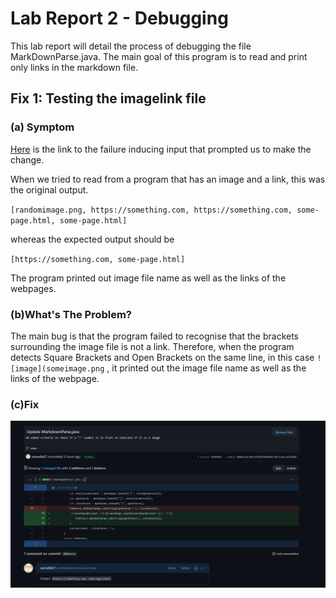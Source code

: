 # Lab Report 2 - Debugging 
This lab report will detail the process of debugging the file MarkDownParse.java. The main goal of this program is to read and print only links in the markdown file.
## Fix 1: Testing the imagelink file
### (a) Symptom
[Here](https://github.com/samw0627/markdown-parse-revisited/blob/974bfe799475872fc8f3fbe259e67e7f659741b4/imagelink.md) is the link to the failure inducing input that prompted us to make the change.

When we tried to read from a program that has an image and a link, this was the original output.

`[randomimage.png, https://something.com, https://something.com, some-page.html, some-page.html]` 

whereas the expected output should be

`[https://something.com, some-page.html]`

The program printed out image file name as well as the links of the webpages.

### (b)What's The Problem?
The main bug is that the program failed to recognise that the brackets surrounding the image file is not a link. Therefore, when the program detects Square Brackets and Open Brackets on the same line, in this case `![image](someimage.png` , it printed out the image file name as well as the links of the webpage.

### (c)Fix
![fix](v1.png)





